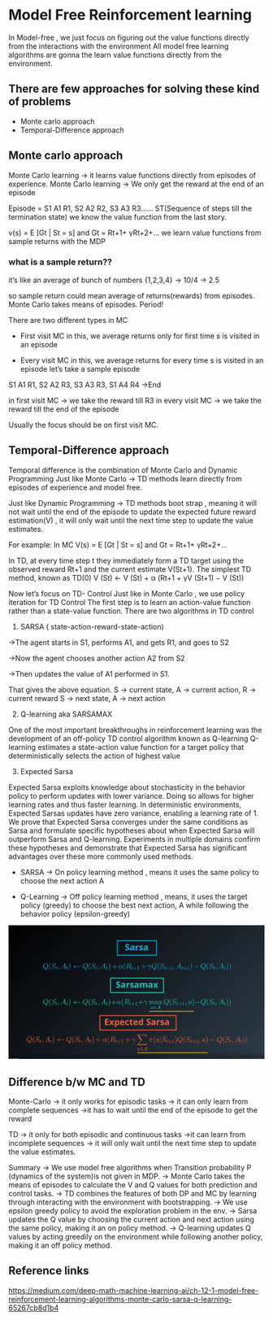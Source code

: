 # Model Free Reinforcement learning 

In Model-free , we just focus on figuring out the value functions directly from the interactions with the environment
All model free learning algorithms are gonna the learn value functions directly from the environment.


## There are few approaches for solving these kind of problems

* Monte carlo approach
* Temporal-Difference approach

## Monte carlo approach

Monte Carlo learning → it learns value functions directly from episodes of experience.
Monte Carlo learning → We only get the reward at the end of an episode

Episode = S1 A1 R1, S2 A2 R2, S3 A3 R3…… ST(Sequence of steps till the termination state)
we know the value function from the last story.

v(s) = E [Gt | St = s] and Gt = Rt+1+ γRt+2+…
we learn value functions from sample returns with the MDP

### what is a sample return??

it’s like an average of bunch of numbers
{1,2,3,4} → 10/4 → 2.5

so sample return could mean average of returns(rewards) from episodes.
Monte Carlo takes means of episodes. Period!

There are two different types in MC

* First visit MC
in this, we average returns only for first time s is visited in an episode

* Every visit MC
in this, we average returns for every time s is visited in an episode
let’s take a sample episode

S1 A1 R1, S2 A2 R3, S3 A3 R3, S1 A4 R4 →End

in first visit MC → we take the reward till R3
in every visit MC → we take the reward till the end of the episode

Usually the focus should be on first visit MC.



## Temporal-Difference approach

Temporal difference is the combination of Monte Carlo and Dynamic Programming
Just like Monte Carlo → TD methods learn directly from episodes of experience and model free.

Just like Dynamic Programming → TD methods boot strap , meaning it will not wait until the end of the episode to update the expected future reward estimation(V) , it will only wait until the next time step to update the value estimates.

For example:
In MC
V(s) = E [Gt | St = s] and Gt = Rt+1+ γRt+2+…

In TD, at every time step t they immediately form a TD target using the observed reward Rt+1 and the current estimate V(St+1).
The simplest TD method, known as TD(0)
V (St) ← V (St) + α (Rt+1 + γV (St+1) − V (St))


Now let’s focus on TD- Control
Just like in Monte Carlo , we use policy iteration for TD Control
The first step is to learn an action-value function rather than a state-value function.
There are two algorithms in TD control

1. SARSA ( state-action-reward-state-action)

→The agent starts in S1, performs A1, and gets R1, and goes to S2

→Now the agent chooses another action A2 from S2

→Then updates the value of A1 performed in S1.

That gives the above equation.
S → current state, A → current action, R → current reward
S → next state, A → next action


2. Q-learning aka SARSAMAX

One of the most important breakthroughs in reinforcement learning was the development of an off-policy TD control algorithm known as Q-learning
Q-learning estimates a state-action value function for a target policy that deterministically selects the action of highest value


3. Expected Sarsa

Expected Sarsa exploits knowledge about stochasticity in the behavior policy to perform updates with lower variance. Doing so allows for higher learning rates and thus faster learning. In deterministic environments, Expected Sarsas updates have zero variance, enabling a learning rate of 1. We prove that Expected Sarsa converges under the same conditions as Sarsa and formulate specific hypotheses about when Expected Sarsa will outperform Sarsa and Q-learning. Experiments in multiple domains confirm these hypotheses and demonstrate that Expected Sarsa has significant advantages over these more commonly used methods.

* SARSA
→ On policy learning method , means it uses the same policy to choose the next action A

* Q-Learning
→ Off policy learning method , means, it uses the target policy (greedy) to choose the best next action, A while following the behavior policy (epsilon-greedy)

![image](https://github.com/aayushrai/Reinforcement_learning/blob/master/Model%20Free%20Reinforcement%20learning%20algorithms/image/Capture.JPG)



## Difference b/w MC and TD

Monte-Carlo
→ it only works for episodic tasks
→ it can only learn from complete sequences
→it has to wait until the end of the episode to get the reward

TD
→ it only for both episodic and continuous tasks
→it can learn from incomplete sequences
→ it will only wait until the next time step to update the value estimates.

Summary
→ We use model free algorithms when Transition probability P (dynamics of the system)is not given in MDP.
→ Monte Carlo takes the means of episodes to calculate the V and Q values for both prediction and control tasks.
→ TD combines the features of both DP and MC by learning through interacting with the environment with bootstrapping.
→ We use epsilon greedy policy to avoid the exploration problem in the env.
→ Sarsa updates the Q value by choosing the current action and next action using the same policy, making it an on policy method.
→ Q-learning updates Q values by acting greedily on the environment while following another policy, making it an off policy method.

## Reference links

https://medium.com/deep-math-machine-learning-ai/ch-12-1-model-free-reinforcement-learning-algorithms-monte-carlo-sarsa-q-learning-65267cb8d1b4
